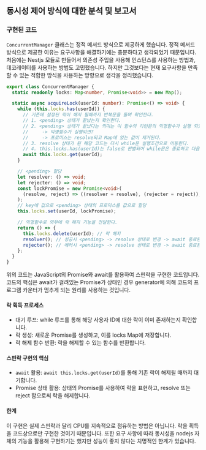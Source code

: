 ## 동시성 제어 방식에 대한 분석 및 보고서

### 구현된 코드

`ConcurrentManager` 클래스는 정적 메서드 방식으로 제공하게 했습니다.
정적 메서드 방식으로 제공한 이유는 요구사항을 해결하기에는 충분하다고 생각되었기 때문입니다.
처음에는 Nestjs 모듈로 만들어서 의존성 주입을 사용해 인스턴스를 사용하는 방법과, 데코레이터를 사용하는 방법도 고민했습니다. 
하지만 그것보다는 현재 요구사항을 만족할 수 있는 적합한 방식을 사용하는 방향으로 생각을 정리했습니다.

```typescript
export class ConcurrentManager {
  static readonly locks: Map<number, Promise<void>> = new Map();

  static async acquireLock(userId: number): Promise<() => void> {
    while (this.locks.has(userId)) {
      // 기존에 설정된 락이 해지 될때까지 반복문을 돌며 확인한다.
      // 1. <pending> 상태가 끝났는지 확인한다.
      // 2. <pending> 상태가 끝났다는 의미는 이 함수의 리턴문의 익명함수가 실행 되었다는 의미이다.
      //     -> 익명함수가 실행되면?
      //     -> 프로미스는 resolve되고 Map에 있는 값이 제거된다.
      // 3. resolve 상태가 된 해당 코드는 다시 while문 실행조건으로 이동한다.
      // 4. this.locks.has(userId)는 false로 판별되어 while문은 종료하고 다음 코드가 실행된다.
      await this.locks.get(userId);
    }

    // <pending> 할당
    let resolver: () => void; 
    let rejecter: () => void;
    const lockPromise = new Promise<void>( 
      (resolve, reject) => ((resolver = resolve), (rejecter = reject)),
    );
    // key에 값으로 <pending> 상태의 프로미스를 값으로 할당
    this.locks.set(userId, lockPromise);

    // 익명함수로 외부에 락 해지 기능을 전달한다.
    return () => {
      this.locks.delete(userId); // 락 해지
      resolver(); // 성공시 <pending> -> resolve 상태로 변경 -> await 종료된다.
      rejecter(); // 에러시 <pending> -> resolve 상태로 변경 -> await 종료된다.
    };
  }
}
```

위의 코드는 JavaScript의 Promise와 await를 활용하여 스핀락을 구현한 코드입니다.
코드의 핵심은 await가 걸려있는 Promise가 <pending> 상태인 경우 generator에 의해 코드의 프로그램 카운터가 멈추게 되는 원리를 사용하는 것입니다.

#### 락 획득 프로세스
- 대기 루프: while 루프를 통해 해당 사용자 ID에 대한 락이 이미 존재하는지 확인합니다.
- 락 생성: 새로운 Promise를 생성하고, 이를 locks Map에 저장합니다.
- 락 해제 함수 반환: 락을 해제할 수 있는 함수를 반환합니다.

#### 스핀락 구현의 핵심
- `await` 활용: `await this.locks.get(userId)`를 통해 기존 락이 해제될 때까지 대기합니다.
- Promise 상태 활용: <pending> 상태의 Promise를 사용하여 락을 표현하고, resolve 또는 reject 함으로써 락을 해제합니다.

#### 한계
이 구현은 실제 스핀락과 달리 CPU를 지속적으로 점유하는 방법은 아닙니다. 락을 획득을 코드상으로만 구현한 것이기 때문입니다.
또한 요구 사항에 따라 동시성을 nodejs 자체의 기능을 활용해 구현하기는 했지만 성능이 좋지 않다는 치명적인 한계가 있습니다.
  